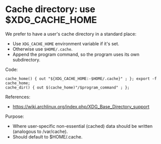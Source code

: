 # Cache directory: use $XDG_CACHE_HOME

We prefer to have a user's cache directory in a standard place:

  * Use `XDG_CACHE_HOME` environment variable if it's set.
  * Otherwise use `$HOME/.cache`.
  * Append the program command, so the program uses its own subdirectory.

Code:

    cache_home() { out "${XDG_CACHE_HOME:-$HOME/.cache}" ; }; export -f cache_home;
    cache_dir() { out $(cache_home)"/$program_command" ; };

References:

  * https://wiki.archlinux.org/index.php/XDG_Base_Directory_support

Purpose:

  * Where user-specific non-essential (cached) data should be written (analogous to /var/cache).
  * Should default to $HOME/.cache.



